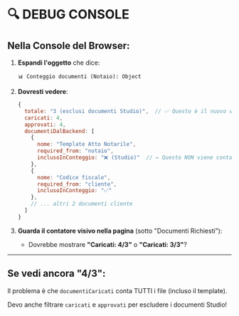 # 🔍 DEBUG CONSOLE

## Nella Console del Browser:

1. **Espandi l'oggetto** che dice:
   ```
   📊 Conteggio documenti (Notaio): Object
   ```

2. **Dovresti vedere**:
   ```javascript
   {
     totale: "3 (esclusi documenti Studio)",  // ✅ Questo è il nuovo valore!
     caricati: 4,
     approvati: 4,
     documentiDalBackend: [
       {
         nome: "Template Atto Notarile",
         required_from: "notaio",
         inclusoInConteggio: "❌ (Studio)"  // ← Questo NON viene contato
       },
       {
         nome: "Codice fiscale", 
         required_from: "cliente",
         inclusoInConteggio: "✅"
       },
       // ... altri 2 documenti cliente
     ]
   }
   ```

3. **Guarda il contatore visivo nella pagina** (sotto "Documenti Richiesti"):
   - Dovrebbe mostrare **"Caricati: 4/3"** o **"Caricati: 3/3"**?
   
---

## Se vedi ancora "4/3":

Il problema è che `documentiCaricati` conta TUTTI i file (incluso il template).

Devo anche filtrare `caricati` e `approvati` per escludere i documenti Studio!

